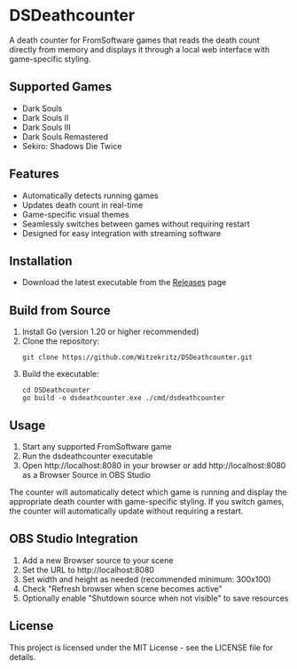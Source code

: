 # DSDeathcounter

A death counter for FromSoftware games that reads the death count directly from memory and displays it through a local web interface with game-specific styling.

## Supported Games

- Dark Souls
- Dark Souls II
- Dark Souls III
- Dark Souls Remastered
- Sekiro: Shadows Die Twice

## Features

- Automatically detects running games
- Updates death count in real-time
- Game-specific visual themes
- Seamlessly switches between games without requiring restart
- Designed for easy integration with streaming software

## Installation

- Download the latest executable from the [Releases](https://github.com/Witzekritz/DSDeathcounter/releases) page

## Build from Source

1. Install Go (version 1.20 or higher recommended)
2. Clone the repository:
   ```
   git clone https://github.com/Witzekritz/DSDeathcounter.git
   ```
3. Build the executable:
   ```
   cd DSDeathcounter
   go build -o dsdeathcounter.exe ./cmd/dsdeathcounter
   ```

## Usage

1. Start any supported FromSoftware game
2. Run the dsdeathcounter executable
3. Open http://localhost:8080 in your browser or add http://localhost:8080 as a Browser Source in OBS Studio

The counter will automatically detect which game is running and display the appropriate death counter with game-specific styling. If you switch games, the counter will automatically update without requiring a restart.

## OBS Studio Integration

1. Add a new Browser source to your scene
2. Set the URL to http://localhost:8080
3. Set width and height as needed (recommended minimum: 300x100)
4. Check "Refresh browser when scene becomes active"
5. Optionally enable "Shutdown source when not visible" to save resources

## License

This project is licensed under the MIT License - see the LICENSE file for details.
